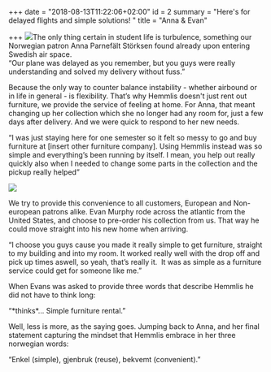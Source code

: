 +++
date = "2018-08-13T11:22:06+02:00"
id = 2
summary = "Here's for delayed flights and simple solutions! "
title = "Anna & Evan"

+++
![](https://res.cloudinary.com/hemmlis/v1534153925/Anna_1.jpg)The only thing certain in student life is turbulence, something our Norwegian patron Anna Parnefält Störksen found already upon entering Swedish air space.   
“Our plane was delayed as you remember, but you guys were really understanding and solved my delivery without fuss.”

Because the only way to counter balance instability - whether airbound or in life in general - is flexibility. That’s why Hemmlis doesn't just rent out furniture, we provide the service of feeling at home. For Anna, that meant changing up her collection which she no longer had any room for, just a few days after delivery. And we were quick to respond to her new needs.

“I was just staying here for one semester so it felt so messy to go and buy furniture at \[insert other furniture company\]. Using Hemmlis instead was so simple and everything’s been running by itself. I mean, you help out really quickly also when I needed to change some parts in the collection and the pickup really helped”

![](https://res.cloudinary.com/hemmlis/v1534153871/Evan_1.jpg)

We try to provide this convenience to all customers, European and Non-european patrons alike. Evan Murphy rode across the atlantic from the United States, and choose to pre-order his collection from us. That way he could move straight into his new home when arriving.

“I choose you guys cause you made it really simple to get furniture, straight to my building and into my room. It worked really well with the drop off and pick up times aswell, so yeah, that’s really it.  It was as simple as a furniture service could get for someone like me.”

When Evans was asked to provide three words that describe Hemmlis he did not have to think long:

“\*thinks\*... Simple furniture rental.”

Well, less is more, as the saying goes. Jumping back to Anna, and her final statement capturing the mindset that Hemmlis embrace in her three norwegian words:

“Enkel (simple), gjenbruk (reuse), bekvemt (convenient).”